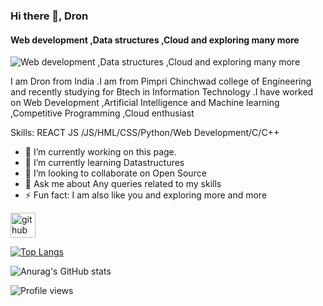 ### Hi there 👋, Dron
#### Web development ,Data structures ,Cloud and exploring many more
![Web development ,Data structures ,Cloud and exploring many more](https://media-exp1.licdn.com/dms/image/C4E16AQG9WRmkrdU5vw/profile-displaybackgroundimage-shrink_350_1400/0/1621866038342?e=1638403200&v=beta&t=LnEXGAD97Sx7pfFcg023tRLzViztft7L2WXs8ECf6Cw)

I am Dron from India .I am from Pimpri Chinchwad college of Engineering and recently studying for Btech in Information Technology .I have worked on Web Development ,Artificial Intelligence 
and Machine learning ,Competitive Programming ,Cloud enthusiast

Skills: REACT JS /JS/HML/CSS/Python/Web Development/C/C++

- 🔭 I’m currently working on this page. 
- 🌱 I’m currently learning Datastructures 
- 👯 I’m looking to collaborate on Open Source 
- 💬 Ask me about Any queries related to my skills 
- ⚡ Fun fact: I am also like you and exploring more and more 


[<img src='https://cdn.jsdelivr.net/npm/simple-icons@3.0.1/icons/github.svg' alt='github' height='40'>](https://github.com/Drontitan)  

[![Top Langs](https://github-readme-stats.vercel.app/api/top-langs/?username=Drontitan)](https://github.com/anuraghazra/github-readme-stats)

![Anurag's GitHub stats](https://github-readme-stats.vercel.app/api?username=Drontitan&show_icons=true&theme=algolia)
 
![Profile views](https://gpvc.arturio.dev/Drontitan)  


